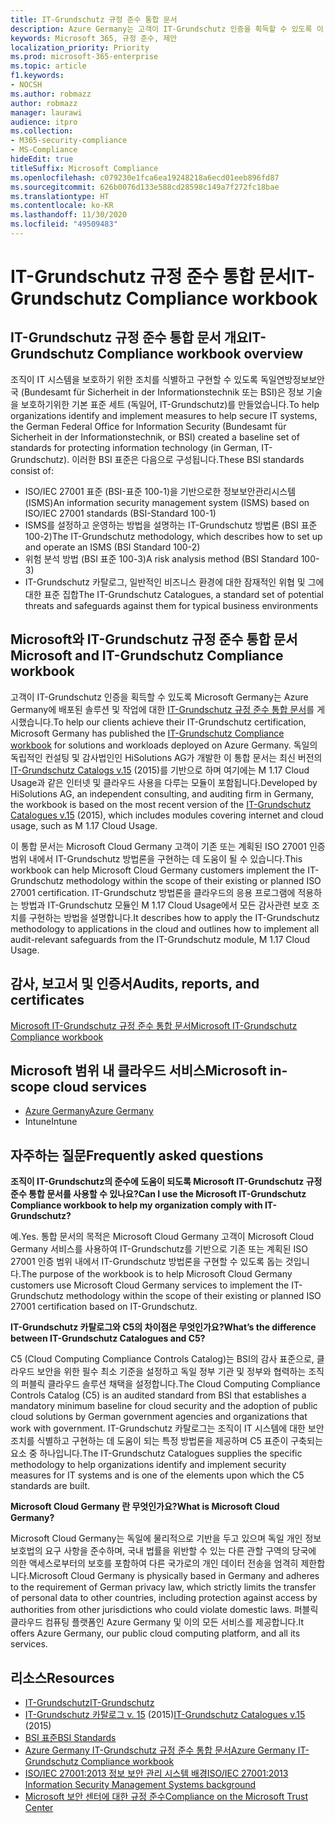 ```yaml
---
title: IT-Grundschutz 규정 준수 통합 문서
description: Azure Germany는 고객이 IT-Grundschutz 인증을 획득할 수 있도록 이 통합 문서를 게시했습니다.
keywords: Microsoft 365, 규정 준수, 제안
localization_priority: Priority
ms.prod: microsoft-365-enterprise
ms.topic: article
f1.keywords:
- NOCSH
ms.author: robmazz
author: robmazz
manager: laurawi
audience: itpro
ms.collection:
- M365-security-compliance
- MS-Compliance
hideEdit: true
titleSuffix: Microsoft Compliance
ms.openlocfilehash: c079230e1fca6ea19248218a6ecd01eeb896fd87
ms.sourcegitcommit: 626b0076d133e588cd28598c149a7f272fc18bae
ms.translationtype: HT
ms.contentlocale: ko-KR
ms.lasthandoff: 11/30/2020
ms.locfileid: "49509483"
---
```

# <a name="it-grundschutz-compliance-workbook"></a><span data-ttu-id="5bac0-104">IT-Grundschutz 규정 준수 통합 문서</span><span class="sxs-lookup"><span data-stu-id="5bac0-104">IT-Grundschutz Compliance workbook</span></span>

## <a name="it-grundschutz-compliance-workbook-overview"></a><span data-ttu-id="5bac0-105">IT-Grundschutz 규정 준수 통합 문서 개요</span><span class="sxs-lookup"><span data-stu-id="5bac0-105">IT-Grundschutz Compliance workbook overview</span></span>

<span data-ttu-id="5bac0-106">조직이 IT 시스템을 보호하기 위한 조치를 식별하고 구현할 수 있도록 독일연방정보보안국 (Bundesamt für Sicherheit in der Informationstechnik 또는 BSI)은 정보 기술을 보호하기위한 기본 표준 세트 (독일어, IT-Grundschutz)를 만들었습니다.</span><span class="sxs-lookup"><span data-stu-id="5bac0-106">To help organizations identify and implement measures to help secure IT systems, the German Federal Office for Information Security (Bundesamt für Sicherheit in der Informationstechnik, or BSI) created a baseline set of standards for protecting information technology (in German, IT-Grundschutz).</span></span> <span data-ttu-id="5bac0-107">이러한 BSI 표준은 다음으로 구성됩니다.</span><span class="sxs-lookup"><span data-stu-id="5bac0-107">These BSI standards consist of:</span></span>

- <span data-ttu-id="5bac0-108">ISO/IEC 27001 표준 (BSI-표준 100-1)을 기반으로한 정보보안관리시스템 (ISMS)</span><span class="sxs-lookup"><span data-stu-id="5bac0-108">An information security management system (ISMS) based on ISO/IEC 27001 standards (BSI-Standard 100-1)</span></span>
- <span data-ttu-id="5bac0-109">ISMS를 설정하고 운영하는 방법을 설명하는 IT-Grundschutz 방법론 (BSI 표준 100-2)</span><span class="sxs-lookup"><span data-stu-id="5bac0-109">The IT-Grundschutz methodology, which describes how to set up and operate an ISMS (BSI Standard 100-2)</span></span>
- <span data-ttu-id="5bac0-110">위험 분석 방법 (BSI 표준 100-3)</span><span class="sxs-lookup"><span data-stu-id="5bac0-110">A risk analysis method (BSI Standard 100-3)</span></span>
- <span data-ttu-id="5bac0-111">IT-Grundschutz 카탈로그, 일반적인 비즈니스 환경에 대한 잠재적인 위협 및 그에 대한 표준 집합</span><span class="sxs-lookup"><span data-stu-id="5bac0-111">The IT-Grundschutz Catalogues, a standard set of potential threats and safeguards against them for typical business environments</span></span>

## <a name="microsoft-and-it-grundschutz-compliance-workbook"></a><span data-ttu-id="5bac0-112">Microsoft와 IT-Grundschutz 규정 준수 통합 문서</span><span class="sxs-lookup"><span data-stu-id="5bac0-112">Microsoft and IT-Grundschutz Compliance workbook</span></span>

<span data-ttu-id="5bac0-113">고객이 IT-Grundschutz 인증을 획득할 수 있도록 Microsoft Germany는 Azure Germany에 배포된 솔루션 및 작업에 대한 [IT-Grundschutz 규정 준수 통합 문서](https://aka.ms/grundschutzworkbook)를 게시했습니다.</span><span class="sxs-lookup"><span data-stu-id="5bac0-113">To help our clients achieve their IT-Grundschutz certification, Microsoft Germany has published the [IT-Grundschutz Compliance workbook](https://aka.ms/grundschutzworkbook) for solutions and workloads deployed on Azure Germany.</span></span> <span data-ttu-id="5bac0-114">독일의 독립적인 컨설팅 및 감사법인인 HiSolutions AG가 개발한 이 통합 문서는 최신 버전의 [IT-Grundschutz Catalogs v.15](https://www.bsi.bund.de/SharedDocs/Downloads/DE/BSI/Grundschutz/International/GSK_15_EL_EN_Draft.pdf?__blob=publicationFile&v=2) (2015)를 기반으로 하며 여기에는 M 1.17 Cloud Usage과 같은 인터넷 및 클라우드 사용을 다루는 모듈이 포함됩니다.</span><span class="sxs-lookup"><span data-stu-id="5bac0-114">Developed by HiSolutions AG, an independent consulting, and auditing firm in Germany, the workbook is based on the most recent version of the [IT-Grundschutz Catalogues v.15](https://www.bsi.bund.de/SharedDocs/Downloads/DE/BSI/Grundschutz/International/GSK_15_EL_EN_Draft.pdf?__blob=publicationFile&v=2) (2015), which includes modules covering internet and cloud usage, such as M 1.17 Cloud Usage.</span></span>

<span data-ttu-id="5bac0-115">이 통합 문서는 Microsoft Cloud Germany 고객이 기존 또는 계획된 ISO 27001 인증 범위 내에서 IT-Grundschutz 방법론을 구현하는 데 도움이 될 수 있습니다.</span><span class="sxs-lookup"><span data-stu-id="5bac0-115">This workbook can help Microsoft Cloud Germany customers implement the IT-Grundschutz methodology within the scope of their existing or planned ISO 27001 certification.</span></span> <span data-ttu-id="5bac0-116">IT-Grundschutz 방법론을 클라우드의 응용 프로그램에 적용하는 방법과 IT-Grundschutz 모듈인 M 1.17 Cloud Usage에서 모든 감사관련 보호 조치를 구현하는 방법을 설명합니다.</span><span class="sxs-lookup"><span data-stu-id="5bac0-116">It describes how to apply the IT-Grundschutz methodology to applications in the cloud and outlines how to implement all audit-relevant safeguards from the IT-Grundschutz module, M 1.17 Cloud Usage.</span></span>

## <a name="audits-reports-and-certificates"></a><span data-ttu-id="5bac0-117">감사, 보고서 및 인증서</span><span class="sxs-lookup"><span data-stu-id="5bac0-117">Audits, reports, and certificates</span></span>

[<span data-ttu-id="5bac0-118">Microsoft IT-Grundschutz 규정 준수 통합 문서</span><span class="sxs-lookup"><span data-stu-id="5bac0-118">Microsoft IT-Grundschutz Compliance workbook</span></span>](https://aka.ms/grundschutzworkbook)

## <a name="microsoft-in-scope-cloud-services"></a><span data-ttu-id="5bac0-119">Microsoft 범위 내 클라우드 서비스</span><span class="sxs-lookup"><span data-stu-id="5bac0-119">Microsoft in-scope cloud services</span></span>

- [<span data-ttu-id="5bac0-120">Azure Germany</span><span class="sxs-lookup"><span data-stu-id="5bac0-120">Azure Germany</span></span>](https://aka.ms/AzureCompliance)
- <span data-ttu-id="5bac0-121">Intune</span><span class="sxs-lookup"><span data-stu-id="5bac0-121">Intune</span></span>

## <a name="frequently-asked-questions"></a><span data-ttu-id="5bac0-122">자주하는 질문</span><span class="sxs-lookup"><span data-stu-id="5bac0-122">Frequently asked questions</span></span>

<span data-ttu-id="5bac0-123">**조직이 IT-Grundschutz의 준수에 도움이 되도록 Microsoft IT-Grundschutz 규정 준수 통합 문서를 사용할 수 있나요?**</span><span class="sxs-lookup"><span data-stu-id="5bac0-123">**Can I use the Microsoft IT-Grundschutz Compliance workbook to help my organization comply with IT-Grundschutz?**</span></span>

<span data-ttu-id="5bac0-124">예.</span><span class="sxs-lookup"><span data-stu-id="5bac0-124">Yes.</span></span> <span data-ttu-id="5bac0-125">통합 문서의 목적은 Microsoft Cloud Germany 고객이 Microsoft Cloud Germany 서비스를 사용하여 IT-Grundschutz를 기반으로 기존 또는 계획된 ISO 27001 인증 범위 내에서 IT-Grundschutz 방법론을 구현할 수 있도록 돕는 것입니다.</span><span class="sxs-lookup"><span data-stu-id="5bac0-125">The purpose of the workbook is to help Microsoft Cloud Germany customers use Microsoft Cloud Germany services to implement the IT-Grundschutz methodology within the scope of their existing or planned ISO 27001 certification based on IT-Grundschutz.</span></span>

<span data-ttu-id="5bac0-126">**IT-Grundschutz 카탈로그와 C5의 차이점은 무엇인가요?**</span><span class="sxs-lookup"><span data-stu-id="5bac0-126">**What’s the difference between IT-Grundschutz Catalogues and C5?**</span></span>

<span data-ttu-id="5bac0-127">C5 (Cloud Computing Compliance Controls Catalog)는 BSI의 감사 표준으로, 클라우드 보안을 위한 필수 최소 기준을 설정하고 독일 정부 기관 및 정부와 협력하는 조직의 퍼블릭 클라우드 솔루션 채택을 설정합니다.</span><span class="sxs-lookup"><span data-stu-id="5bac0-127">The Cloud Computing Compliance Controls Catalog (C5) is an audited standard from BSI that establishes a mandatory minimum baseline for cloud security and the adoption of public cloud solutions by German government agencies and organizations that work with government.</span></span> <span data-ttu-id="5bac0-128">IT-Grundschutz 카탈로그는 조직이 IT 시스템에 대한 보안 조치를 식별하고 구현하는 데 도움이 되는 특정 방법론을 제공하며 C5 표준이 구축되는 요소 중 하나입니다.</span><span class="sxs-lookup"><span data-stu-id="5bac0-128">The IT-Grundschutz Catalogues supplies the specific methodology to help organizations identify and implement security measures for IT systems and is one of the elements upon which the C5 standards are built.</span></span>

<span data-ttu-id="5bac0-129">**Microsoft Cloud Germany 란 무엇인가요?**</span><span class="sxs-lookup"><span data-stu-id="5bac0-129">**What is Microsoft Cloud Germany?**</span></span>

<span data-ttu-id="5bac0-130">Microsoft Cloud Germany는 독일에 물리적으로 기반을 두고 있으며 독일 개인 정보 보호법의 요구 사항을 준수하며, 국내 법률을 위반할 수 있는 다른 관할 구역의 당국에 의한 액세스로부터의 보호를 포함하여 다른 국가로의 개인 데이터 전송을 엄격히 제한합니다.</span><span class="sxs-lookup"><span data-stu-id="5bac0-130">Microsoft Cloud Germany is physically based in Germany and adheres to the requirement of German privacy law, which strictly limits the transfer of personal data to other countries, including protection against access by authorities from other jurisdictions who could violate domestic laws.</span></span> <span data-ttu-id="5bac0-131">퍼블릭 클라우드 컴퓨팅 플랫폼인 Azure Germany 및 이의 모든 서비스를 제공합니다.</span><span class="sxs-lookup"><span data-stu-id="5bac0-131">It offers Azure Germany, our public cloud computing platform, and all its services.</span></span>

## <a name="resources"></a><span data-ttu-id="5bac0-132">리소스</span><span class="sxs-lookup"><span data-stu-id="5bac0-132">Resources</span></span>

- [<span data-ttu-id="5bac0-133">IT-Grundschutz</span><span class="sxs-lookup"><span data-stu-id="5bac0-133">IT-Grundschutz</span></span>](https://www.bsi.bund.de/EN/Topics/ITGrundschutz/ITGrundschutzHome/itgrundschutzhome_node.html;jsessionid=5ABC53411232B460035220974AE634C4.1_cid351)
- <span data-ttu-id="5bac0-134">[IT-Grundschutz 카탈로그 v. 15](https://www.bsi.bund.de/SharedDocs/Downloads/DE/BSI/Grundschutz/International/GSK_15_EL_EN_Draft.pdf?__blob=publicationFile&v=2) (2015)</span><span class="sxs-lookup"><span data-stu-id="5bac0-134">[IT-Grundschutz Catalogues v.15](https://www.bsi.bund.de/SharedDocs/Downloads/DE/BSI/Grundschutz/International/GSK_15_EL_EN_Draft.pdf?__blob=publicationFile&v=2) (2015)</span></span>
- [<span data-ttu-id="5bac0-135">BSI 표준</span><span class="sxs-lookup"><span data-stu-id="5bac0-135">BSI Standards</span></span>](https://www.bsi.bund.de/EN/Publications/BSIStandards/BSIStandards_node.html)
- [<span data-ttu-id="5bac0-136">Azure Germany IT-Grundschutz 규정 준수 통합 문서</span><span class="sxs-lookup"><span data-stu-id="5bac0-136">Azure Germany IT-Grundschutz Compliance workbook</span></span>](https://aka.ms/grundschutzworkbook)
- [<span data-ttu-id="5bac0-137">ISO/IEC 27001:2013 정보 보안 관리 시스템 배경</span><span class="sxs-lookup"><span data-stu-id="5bac0-137">ISO/IEC 27001:2013 Information Security Management Systems background</span></span>](offering-iso-27001.md)
- [<span data-ttu-id="5bac0-138">Microsoft 보안 센터에 대한 규정 준수</span><span class="sxs-lookup"><span data-stu-id="5bac0-138">Compliance on the Microsoft Trust Center</span></span>](https://www.microsoft.com/trust-center/compliance/compliance-overview)
